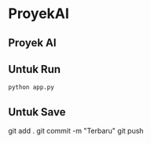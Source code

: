 # ProyekAI
## Proyek AI

## Untuk Run
```python
python app.py
```

## Untuk Save
git add . 
git commit -m "Terbaru" 
git push